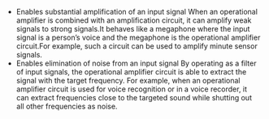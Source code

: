- Enables substantial amplification of an input signal
When an operational amplifier is combined with an amplification circuit, it can amplify weak signals to strong signals.It behaves like a megaphone where the input signal is a person’s voice and the megaphone is the operational amplifier circuit.For example, such a circuit can be used to amplify minute sensor signals.
- Enables elimination of noise from an input signal
By operating as a filter of input signals, the operational amplifier circuit is able to extract the signal with the target frequency. For example, when an operational amplifier circuit is used for voice recognition or in a voice recorder, it can extract frequencies close to the targeted sound while shutting out all other frequencies as noise.
